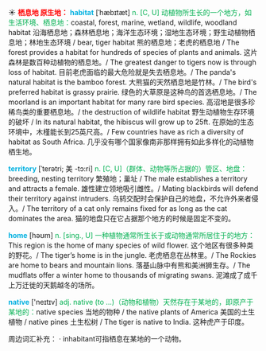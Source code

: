 ☀ <font color="red">**栖息地 原生地：**</font>
<font color="sky blue">**habitat**</font> [ˈhæbɪtæt]
<font color="#00b050">n. [C, U] 动植物所生长的一个地方，如生活环境、栖息地：</font>coastal, forest, marine, wetland, wildlife, woodland habitat 沿海栖息地；森林栖息地；海洋生态环境；湿地生态环境；野生动植物栖息地；林地生态环境 / bear, tiger habitat 熊的栖息地；老虎的栖息地 / The forest provides a habitat for hundreds of species of plants and animals. 这片森林是数百种动植物的栖息地。/ The greatest danger to tigers now is through loss of habitat. 目前老虎面临的最大危险就是失去栖息地。/ The panda's natural habitat is the bamboo forest. 大熊猫的天然栖息地是竹林。/ The bird's preferred habitat is grassy prairie. 绿色的大草原是这种鸟的首选栖息地。/ The moorland is an important habitat for many rare bird species. 高沼地是很多珍稀鸟类的重要栖息地。/ the destruction of wildlife habitat 野生动植物生存环境的破坏 / In its natural habitat, the hibiscus will grow up to 25ft. 在原始的生态环境中，木槿能长到25英尺高。/ Few countries have as rich a diversity of habitat as South Africa. 几乎没有哪个国家像南非那样拥有如此多样化的动植物栖生地。
           
<font color="sky blue">**territory**</font> [ˈterətri; 美 -tɔ:ri]
<font color="#00b050">n. [C, U]（群体、动物等所占据的）管区、地盘：</font>breeding, nesting territory 繁殖地；巢址 / The male establishes a territory and attracts a female. 雄性建立领地吸引雌性。/ Mating blackbirds will defend their territory against intruders. 乌鸫交配时会保护自己的地盘，不允许外来者侵入。/ The territory of a cat only remains fixed for as long as the cat dominates the area. 猫的地盘只在它占据那个地方的时候是固定不变的。

<font color="sky blue">**home**</font> [həʊm] 
<font color="#00b050">n. [sing., U] 一种植物通常所生长于或动物通常所居住于的地方：</font>This region is the home of many species of wild flower. 这个地区有很多种类的野花。/ The tiger’s home is in the jungle. 老虎栖息在丛林里。/ The Rockies are home to bears and mountain lions. 落基山脉中有熊和美洲狮生存。/ The mudflats offer a winter home to thousands of migrating swans. 泥滩成了成千上万迁徙的天鹅越冬的场所。

<font color="sky blue">**native**</font> ['neɪtɪv] 
<font color="#00b050">adj. native (to ...)（动物和植物）天然存在于某地的，即原产于某地的：</font>native species 当地的物种 / the native plants of America 美国的土生植物 / native pines 土生松树 / The tiger is native to India. 这种虎产于印度。

周边词汇补充：
· inhabitant可指栖息在某地的一个动物。
